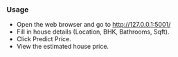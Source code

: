 ### **Usage**  
- Open the web browser and go to http://127.0.0.1:5001/
- Fill in house details (Location, BHK, Bathrooms, Sqft).
- Click Predict Price.
- View the estimated house price.
